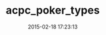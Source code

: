 ---
layout: post
title:  "acpc_poker_types"
repo:   "dmorrill10/acpc_poker_types"
date:   2015-02-18 17:23:13
gemurl: https://github.com/dmorrill10/acpc_poker_types
---